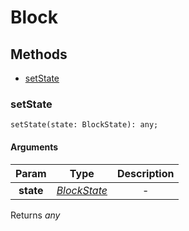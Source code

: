 # Block


## Methods
- [setState](#setState)
  
### **setState**
`
setState(state: BlockState): any;
`

#### Arguments
| Param | Type | Description |
| :---: | :---: | :---: |
| **state** | [*BlockState*]("BlockState.md") | - |

Returns *any*

